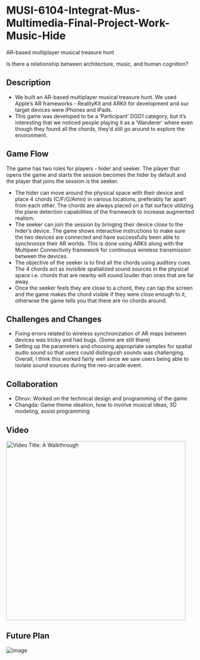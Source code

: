 # MUSI-6104-Integrat-Mus-Multimedia-Final-Project-Work-Music-Hide
AR-based multiplayer musical treasure hunt

Is there a relationship between architecture, music, and human cognition?

## Description ##
- We built an AR-based multiplayer musical treasure hunt. We used
Apple’s AR frameworks - RealityKit and ARKit for development and
our target devices were iPhones and iPads.
- This game was developed to be a ‘Participant’ DGD1 category, but it’s
interesting that we noticed people playing it as a ‘Wanderer’ where
even though they found all the chords, they’d still go around to
explore the environment.

## Game Flow ##
The game has two roles for players - hider and seeker. The player that
opens the game and starts the session becomes the hider by default and
the player that joins the session is the seeker.
- The hider can move around the physical space with their device and
place 4 chords (C/F/G/Amin) in various locations, preferably far apart
from each other. The chords are always placed on a flat surface
utilizing the plane detection capabilities of the framework to increase
augmented realism.
- The seeker can join the session by bringing their device close to the
hider’s device. The game shows interactive instructions to make sure
the two devices are connected and have successfully been able to synchronize their AR worlds. This is done using ARKit along with the
Multipeer Connectivity framework for continuous wireless
transmission between the devices.
- The objective of the seeker is to find all the chords using auditory
cues. The 4 chords act as invisible spatialized sound sources in the
physical space i.e. chords that are nearby will sound louder than ones
that are far away.
- Once the seeker feels they are close to a chord, they can tap the
screen and the game makes the chord visible if they were close
enough to it, otherwise the game tells you that there are no chords
around.

## Challenges and Changes ##
- Fixing errors related to wireless synchronization of AR maps between
devices was tricky and had bugs. (Some are still there)
- Setting up the parameters and choosing appropriate samples for
spatial audio sound so that users could distinguish sounds was
challenging. Overall, I think this worked fairly well since we saw users
being able to isolate sound sources during the neo-arcade event.

## Collaboration ##
- Dhruv: Worked on the technical design and programming of the game
- Changda: Game theme ideation, how to involve musical ideas, 3D
modeling, assist programming


## Video ##

<a href="https://www.youtube.com/watch?v=w4bzvwgM4Jw" target="_blank" rel="noopener noreferrer">
    <img src="https://img.youtube.com/vi/w4bzvwgM4Jw/maxresdefault.jpg" width="480" alt="Video Title: A Walkthrough" class="off-glb">
</a>



## Future Plan ##

![image](https://github.com/user-attachments/assets/b2bcdb56-cdff-426c-bb70-1d3bf49ebd48)
